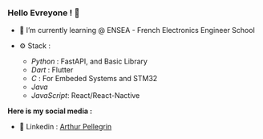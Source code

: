 ### Hello Evreyone ! 👋

- 🌱 I’m currently learning @ ENSEA - French Electronics Engineer School

- ⚙️ Stack :
    - *Python* : FastAPI, and Basic Library
    - *Dart* : Flutter
    - *C* : For Embeded Systems and STM32
    - *Java*
    - *JavaScript*: React/React-Nactive



**Here is my social media :**
- 💼 Linkedin : [Arthur Pellegrin](https://www.linkedin.com/in/arthurpellegrin/)

<!--
**Artpel1805/artpel1805** is a ✨ _special_ ✨ repository because its `README.md` (this file) appears on your GitHub profile.

Here are some ideas to get you started:

- 🔭 I’m currently working on ...
- 🌱 I’m currently learning ...
- 👯 I’m looking to collaborate on ...
- 🤔 I’m looking for help with ...
- 💬 Ask me about ...
- 📫 How to reach me: ...
- 😄 Pronouns: ...
- ⚡ Fun fact: ...
-->

